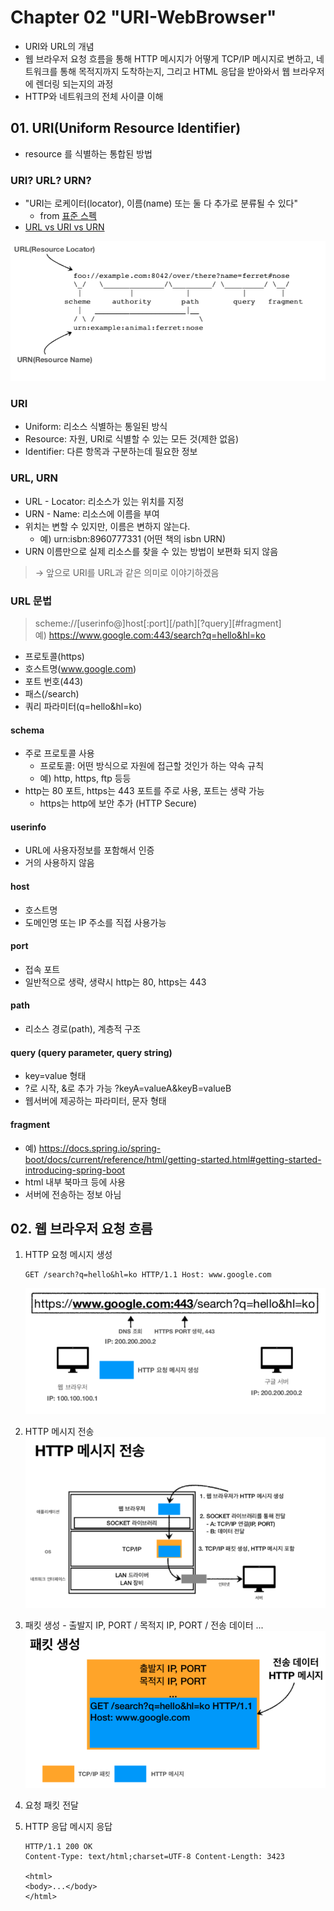 # Chapter 02 "URI-WebBrowser"
* URI와 URL의 개념
* 웹 브라우저 요청 흐름을 통해 HTTP 메시지가 어떻게 TCP/IP 메시지로 변하고, 네트워크를 통해 목적지까지 도착하는지, 그리고 HTML 응답을 받아와서 웹 브라우저에 렌더링 되는지의 과정
* HTTP와 네트워크의 전체 사이클 이해

## 01. URI(Uniform Resource Identifier)  
* resource 를 식별하는 통합된 방법

### URI? URL? URN?
* "URI는 로케이터(locator), 이름(name) 또는 둘 다 추가로 분류될 수 있다"
    * from [표준 스펙](https://www.ietf.org/rfc/rfc3986.txt)
* [URL vs URI vs URN](https://mygumi.tistory.com/139)

![URI vs URN](./resources/02-01.png)

### URI
* Uniform: 리소스 식별하는 통일된 방식
* Resource: 자원, URI로 식별할 수 있는 모든 것(제한 없음) 
* Identifier: 다른 항목과 구분하는데 필요한 정보

### URL, URN
* URL - Locator: 리소스가 있는 위치를 지정
* URN - Name: 리소스에 이름을 부여
* 위치는 변할 수 있지만, 이름은 변하지 않는다. 
    * 예) urn:isbn:8960777331 (어떤 책의 isbn URN)
* URN 이름만으로 실제 리소스를 찾을 수 있는 방법이 보편화 되지 않음 
> → 앞으로 URI를 URL과 같은 의미로 이야기하겠음

### URL 문법
> scheme://[userinfo@]host[:port][/path][?query][#fragment] <br>
> 예) https://www.google.com:443/search?q=hello&hl=ko
* 프로토콜(https) 
* 호스트명(www.google.com) 
* 포트 번호(443)
* 패스(/search)
* 쿼리 파라미터(q=hello&hl=ko)

#### schema
* 주로 프로토콜 사용
    * 프로토콜: 어떤 방식으로 자원에 접근할 것인가 하는 약속 규칙
    * 예) http, https, ftp 등등
* http는 80 포트, https는 443 포트를 주로 사용, 포트는 생략 가능 
    * https는 http에 보안 추가 (HTTP Secure)

#### userinfo
* URL에 사용자정보를 포함해서 인증 
* 거의 사용하지 않음

#### host 
* 호스트명
* 도메인명 또는 IP 주소를 직접 사용가능

#### port 
* 접속 포트
* 일반적으로 생략, 생략시 http는 80, https는 443

#### path
* 리소스 경로(path), 계층적 구조

#### query (query parameter, query string)
* key=value 형태
* ?로 시작, &로 추가 가능 ?keyA=valueA&keyB=valueB
* 웹서버에 제공하는 파라미터, 문자 형태

#### fragment
* 예) https://docs.spring.io/spring-boot/docs/current/reference/html/getting-started.html#getting-started-introducing-spring-boot
* html 내부 북마크 등에 사용
* 서버에 전송하는 정보 아님

## 02. 웹 브라우저 요청 흐름
1. HTTP 요청 메시지 생성
    ```shell script
    GET /search?q=hello&hl=ko HTTP/1.1 Host: www.google.com
    ```
    ![HTTP 요청 메시지 생성](./resources/02-02.png)

2. HTTP 메시지 전송
    ![HTTP 요청 메시지 전송](./resources/02-03.png)

3. 패킷 생성 - 출발지 IP, PORT / 목적지 IP, PORT / 전송 데이터 ...
    ![패킷 생성](./resources/02-04.png)

4. 요청 패킷 전달
5. HTTP 응답 메시지 응답
    ```shell script
    HTTP/1.1 200 OK
    Content-Type: text/html;charset=UTF-8 Content-Length: 3423
   
    <html> 
    <body>...</body>
    </html>
    ```




